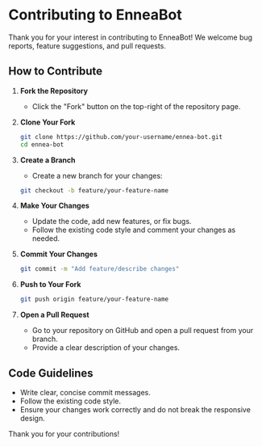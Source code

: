 # Contributing to EnneaBot

Thank you for your interest in contributing to EnneaBot! We welcome bug reports, feature suggestions, and pull requests.

## How to Contribute

1. **Fork the Repository**
   - Click the "Fork" button on the top-right of the repository page.

2. **Clone Your Fork**
   ```bash
   git clone https://github.com/your-username/ennea-bot.git
   cd ennea-bot
   ```

3. **Create a Branch**
   - Create a new branch for your changes:
   ```bash
   git checkout -b feature/your-feature-name
   ```

4. **Make Your Changes**
   - Update the code, add new features, or fix bugs.
   - Follow the existing code style and comment your changes as needed.

5. **Commit Your Changes**
   ```bash
   git commit -m "Add feature/describe changes"
   ```

6. **Push to Your Fork**
   ```bash
   git push origin feature/your-feature-name
   ```

7. **Open a Pull Request**
   - Go to your repository on GitHub and open a pull request from your branch.
   - Provide a clear description of your changes.

## Code Guidelines

- Write clear, concise commit messages.
- Follow the existing code style.
- Ensure your changes work correctly and do not break the responsive design.

Thank you for your contributions!
